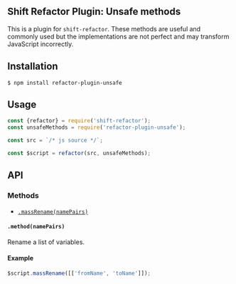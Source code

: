## Shift Refactor Plugin: Unsafe methods

This is a plugin for `shift-refactor`. These methods are useful and commonly used but the implementations are not perfect and may transform JavaScript incorrectly.

## Installation

```
$ npm install refactor-plugin-unsafe
```

## Usage

```js
const {refactor} = require('shift-refactor');
const unsafeMethods = require('refactor-plugin-unsafe');

const src = `/* js source */`;

const $script = refactor(src, unsafeMethods);
```

## API

### Methods

- [`.massRename(namePairs)`](#massRenamenamePairs)

#### `.method(namePairs)`

Rename a list of variables.

#### Example

```js
$script.massRename([['fromName', 'toName']]);
```

